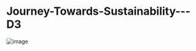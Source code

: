 # Journey-Towards-Sustainability---D3

![image](https://github.com/user-attachments/assets/90707d92-9599-448f-ba3a-0cc7f3be65bd)
